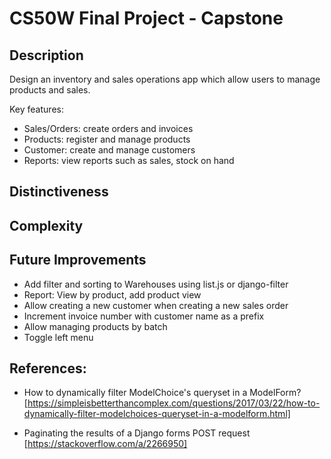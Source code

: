 # CS50W Final Project - Capstone

## Description
Design an inventory and sales operations app which allow users to manage products and sales.

Key features:
- Sales/Orders: create orders and invoices
- Products: register and manage products
- Customer: create and manage customers
- Reports: view reports such as sales, stock on hand

## Distinctiveness


## Complexity


## Future Improvements
- Add filter and sorting to Warehouses using list.js or django-filter
- Report: View by product, add product view
- Allow creating a new customer when creating a new sales order
- Increment invoice number with customer name as a prefix
- Allow managing products by batch
- Toggle left menu


## References:
- How to dynamically filter ModelChoice's queryset in a ModelForm? [https://simpleisbetterthancomplex.com/questions/2017/03/22/how-to-dynamically-filter-modelchoices-queryset-in-a-modelform.html]

- Paginating the results of a Django forms POST request [https://stackoverflow.com/a/2266950]